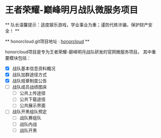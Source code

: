 # 王者荣耀-巅峰明月战队微服务项目

** 队长温馨提示：适度娱乐游戏，学业事业为重；谨防代练诈骗，保护财产安全！ **

** honorcloud.git项目地址 :  [honorcloud](https://github.com/sumoonyoko/honorcloud "honorcloud") **

honorcloud项目是专为王者荣耀-巅峰明月战队研发的官网微服务项目。
其中重要模块包括：
- [x] 战队基本信息资料概况
- [x] 战队加群途径方式
- [x] 战队规章制度公告
- [ ] 战队成员战绩图床
    - [ ] 公共上传途径
    - [ ] 公共下载途径
    - [ ] 公共展示界面
- [ ] 战队开黑组队预定
    - [ ] 战队赛组队
    - [ ] 战队内战
    - [ ] 战队开黑
